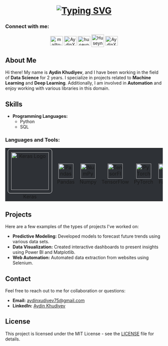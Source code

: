 <h1 align="center">
  <a href="https://git.io/typing-svg"><img src="https://readme-typing-svg.demolab.com?    font=Sixtyfour&size=17&pause=1000&color=AAD102&center=true&vCenter=true&random=false&width=435&height=105&lines=Hi+%F0%9F%91%8B%2CI'am+Aydin+Khudiyev;Data+Scientist" alt="Typing SVG" /></a>
</h1>

<h3 align="left">Connect with me:</h3>
<p align="center">
<a href="mailto:aydinxudiyev75@gmail.com" target="blank"><img align="center"
src="https://upload.wikimedia.org/wikipedia/commons/8/8c/Gmail_Icon_%282013-2020%29.svg"
alt="mailto:aydinxudiyev75@gmail.com" height="30" width="40" /></a>
<a href="https://www.facebook.com/AydınXudiyev/" target="blank"><img align="center"
src="https://raw.githubusercontent.com/rahuldkjain/github-profile-readme-generator/master/src/images/icons/Social/facebook.svg"
alt="AydinXudiyev" height="30" width="40" /></a>
<a href="https://instagram.com/aydinxs" target="blank"><img align="center"
src="https://raw.githubusercontent.com/rahuldkjain/github-profile-readme-generator/master/src/images/icons/Social/instagram.svg"
alt="huseyn_t_li_" height="30" width="40" /></a>
<a href="https://discord.gg/AydinXudiyev#9261" target="blank"><img align="center"
src="https://raw.githubusercontent.com/rahuldkjain/github-profile-readme-generator/master/src/images/icons/Social/discord.svg"
alt="Huseyn Tapdigli" height="40" width="40" /></a>
<a href="https://www.linkedin.com/in/Aydin-Xudiyev/" target="blank"><img align="center"
src="https://raw.githubusercontent.com/rahuldkjain/github-profile-readme-generator/master/src/images/icons/Social/linked-in-alt.svg"
alt="AydinXudiyev" height="30" width="40" /></a>
</p>

## About Me
Hi there! My name is **Aydin Khudiyev**, and I have been working in the field of **Data Science** for 2 years. I specialize in projects related to **Machine Learning** and **Deep Learning**. Additionally, I am involved in **Automation** and enjoy working with various libraries in this domain.

## Skills
- **Programming Languages:** 
  - Python
  - SQL
<h3 align="left">Languages and Tools:</h3>

<table align="center" style="background-color:#2e3136">
  <tr>
    <td align="center" width="96">
      <div style="border: 1px solid #fff; padding: 10px; border-radius: 8px; display: inline-block;">
        <img alt="Keras Logo" src="//upload.wikimedia.org/wikipedia/commons/thumb/a/ae/Keras_logo.svg/120px-Keras_logo.svg.png" 
             decoding="async" loading="lazy" width="120" height="120" 
             data-file-width="512" data-file-height="512" />
      </div>
      <br>Keras
    </td>
    <td align="center" width="96">
      <img src="https://icon.icepanel.io/Technology/png-shadow-512/Pandas.png" width="48" height="48" alt="Pandas" />
      <br>Pandas
    </td>
    <td align="center" width="96">
      <img src="https://icon.icepanel.io/Technology/svg/NumPy.svg" width="48" height="48" alt="NumPy" />
      <br>Numpy
    </td>
    <td align="center" width="96">
      <img src="https://www.tensorflow.org/images/tf_logo_social.png" width="48" height="48" alt="TensorFlow" />
      <br>TensorFlow
    </td>
    <td align="center" width="96">
      <img src="https://pytorch.org/assets/images/pytorch_logo_light.svg" width="48" height="48" alt="PyTorch" />
      <br>PyTorch
    </td>
    <td align="center" width="96">
      <img src="https://raw.githubusercontent.com/fastai/fastai/master/fastai-logo.svg" width="48" height="48" alt="Fastai" />
      <br>Fastai
    </td>
    <td align="center" width="96">
      <img src="https://upload.wikimedia.org/wikipedia/commons/d/d9/Selenium_logo.png" width="48" height="48" alt="Selenium" />
      <br>Selenium
    </td>
    <td align="center" width="96">
      <img src="https://www.crummy.com/software/BeautifulSoup/bs4/doc/beautiful_soup_logo.png" width="48" height="48" alt="BeautifulSoup" />
      <br>BeautifulSoup
    </td>
    <td align="center" width="96">
      <img src="https://www.r-project.org/logo/Rlogo.svg" width="48" height="48" alt="R" />
      <br>R
    </td>
    <td align="center" width="96">
      <img src="https://www.python.org/community/logos/python-logo-master-v3-TM.png" width="48" height="48" alt="Python" />
      <br>Python
    </td>
  </tr>
</table>

 


## Projects
Here are a few examples of the types of projects I've worked on:
- **Predictive Modeling:** Developed models to forecast future trends using various data sets.
- **Data Visualization:** Created interactive dashboards to present insights using Power BI and Matplotlib.
- **Web Automation:** Automated data extraction from websites using Selenium.

## Contact
Feel free to reach out to me for collaboration or questions:
- **Email:** [aydinxudiyev75@gmail.com](mailto:aydinxudiyev75@gmail.com)
- **LinkedIn:** [Aydin Khudiyev](https://www.linkedin.com/in/aydin-xudiyev-19091b210)

## License
This project is licensed under the MIT License - see the [LICENSE](LICENSE) file for details.
